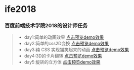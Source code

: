 # ife2018

### 百度前端技术学院2018的设计师任务
> * day1:简单的动画效果  [点击预览demo效果](https://yang2653143514.github.io/ife2018/CSS%20Animation/day1.html)
> * day2:简单的css2D变换  [点击预览demo效果](https://yang2653143514.github.io/ife2018/CSS%20Animation/day2.html)
> * day3:纯 CSS 实现猫笑起来的动画  [点击预览demo效果](https://yang2653143514.github.io/ife2018/CSS%20Animation/day3.html)
> * day4:3D的卡片翻转  [点击预览demo效果](https://yang2653143514.github.io/ife2018/CSS%20Animation/day4.html)
> * day5:旋转的立方体  [点击预览demo效果](https://yang2653143514.github.io/ife2018/CSS%20Animation/day5.html)
